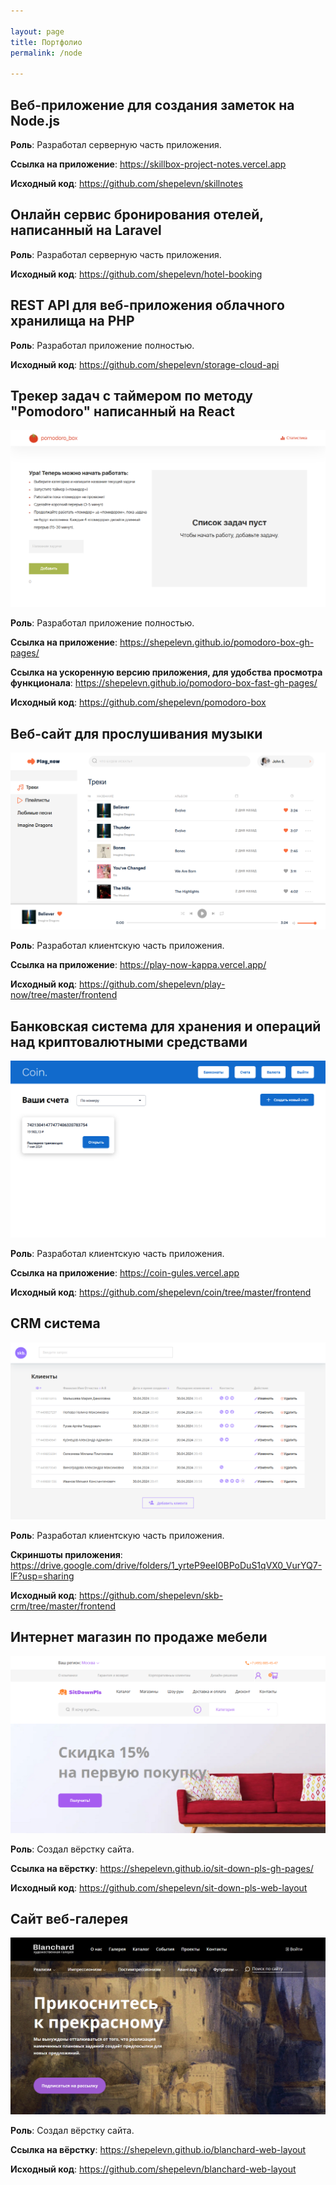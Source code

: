 ```yaml
---

layout: page
title: Портфолио
permalink: /node

---
```


## Веб-приложение для создания заметок на Node.js

**Роль**: Разработал серверную часть приложения.

**Ссылка на приложение**: <https://skillbox-project-notes.vercel.app>

**Исходный код**: <https://github.com/shepelevn/skillnotes>

## Онлайн сервис бронирования отелей, написанный на Laravel

**Роль**: Разработал серверную часть приложения.

**Исходный код**: <https://github.com/shepelevn/hotel-booking>

## REST API для веб-приложения облачного хранилища на PHP

**Роль**: Разработал приложение полностью.

**Исходный код**: <https://github.com/shepelevn/storage-cloud-api>

## Трекер задач с таймером по методу "Pomodoro" написанный на React

![Скриншот "pomodoro_box"](./images/pomodoro-box.png)

**Роль**: Разработал приложение полностью.

**Ссылка на приложение**:
<https://shepelevn.github.io/pomodoro-box-gh-pages/>

**Ссылка на ускоренную версию приложения, для удобства просмотра
функционала**: <https://shepelevn.github.io/pomodoro-box-fast-gh-pages/>

**Исходный код**: <https://github.com/shepelevn/pomodoro-box>

## Веб-сайт для прослушивания музыки

![Скриншот "Play_now"](./images/play-now.png)

**Роль**: Разработал клиентскую часть приложения.

**Ссылка на приложение**: <https://play-now-kappa.vercel.app/>

**Исходный код**:
<https://github.com/shepelevn/play-now/tree/master/frontend>

## Банковская система для хранения и операций над криптовалютными средствами

![Скриншот "Coin."](./images/coin.png)

**Роль**: Разработал клиентскую часть приложения.

**Ссылка на приложение**: <https://coin-gules.vercel.app>

**Исходный код**: <https://github.com/shepelevn/coin/tree/master/frontend>

## CRM система

![Скриншот CRM системы](./images/skb-crm.png)

**Роль**: Разработал клиентскую часть приложения.

**Скриншоты приложения**:
<https://drive.google.com/drive/folders/1_yrteP9eeI0BPoDuS1qVX0_VurYQ7-lF?usp=sharing>

**Исходный код**: <https://github.com/shepelevn/skb-crm/tree/master/frontend>

## Интернет магазин по продаже мебели

![Скриншот "SitDownPls"](./images/sit-down-pls.png)

**Роль**: Создал вёрстку сайта.

**Ссылка на вёрстку**:
<https://shepelevn.github.io/sit-down-pls-gh-pages/>

**Исходный код**: <https://github.com/shepelevn/sit-down-pls-web-layout>

## Сайт веб-галерея

![Скриншот "Blanchard"](./images/blanchard.png)

**Роль**: Создал вёрстку сайта.

**Ссылка на вёрстку**: <https://shepelevn.github.io/blanchard-web-layout>

**Исходный код**: <https://github.com/shepelevn/blanchard-web-layout>
